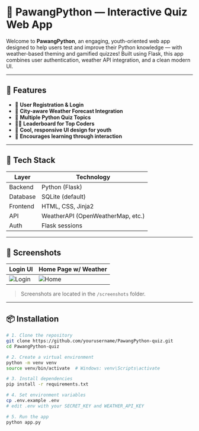 # 🧠 PawangPython — Interactive Quiz Web App

Welcome to **PawangPython**, an engaging, youth-oriented web app designed to help users test and improve their Python knowledge — with weather-based theming and gamified quizzes! Built using Flask, this app combines user authentication, weather API integration, and a clean modern UI.

---

## 🚀 Features

- 🔐 **User Registration & Login**
- 📍 **City-aware Weather Forecast Integration**
- 📝 **Multiple Python Quiz Topics**
- 🧑‍🎓 **Leaderboard for Top Coders**
- 🎨 **Cool, responsive UI design for youth**
- 🧠 **Encourages learning through interaction**

---

## 🧰 Tech Stack

| Layer       | Technology        |
|-------------|-------------------|
| Backend     | Python (Flask)    |
| Database    | SQLite (default)  |
| Frontend    | HTML, CSS, Jinja2 |
| API         | WeatherAPI (OpenWeatherMap, etc.) |
| Auth        | Flask sessions    |

---

## 📸 Screenshots

| Login UI                        | Home Page w/ Weather                  |
|----------------------------------|----------------------------------------|
| ![Login](screenshots/login.png) | ![Home](screenshots/home-weather.png) |

> Screenshots are located in the `/screenshots` folder.

---

## 📦 Installation

```bash
# 1. Clone the repository
git clone https://github.com/yourusername/PawangPython-quiz.git
cd PawangPython-quiz

# 2. Create a virtual environment
python -m venv venv
source venv/bin/activate  # Windows: venv\Scripts\activate

# 3. Install dependencies
pip install -r requirements.txt

# 4. Set environment variables
cp .env.example .env
# edit .env with your SECRET_KEY and WEATHER_API_KEY

# 5. Run the app
python app.py
